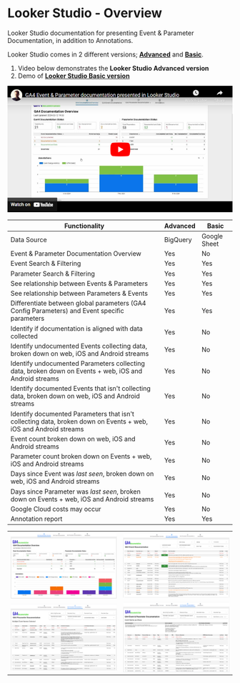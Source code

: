 # Looker Studio - Overview
Looker Studio documentation for presenting Event & Parameter Documentation, in addition to Annotations.

Looker Studio comes in 2 different versions; [**Advanced**](Advanced) and [**Basic**](Basic).
1. Video below demonstrates the **Looker Studio Advanced version**
2. Demo of [**Looker Studio Basic version**](https://lookerstudio.google.com/reporting/d6e751a9-c6f1-4244-8ae2-26af7225c5a4)

[![GA4 Event & Parameter Documentation - Looker Studio - Advanced](images/ga4-event-parameter-documentation-thumbnail-youtube.png)](https://youtu.be/1j8h_VNe0Hk)


| Functionality  | Advanced | Basic |
| ------------- | ------------- | ------------- |
| Data Source | BigQuery | Google Sheet |
| Event & Parameter Documentation Overview | Yes | No |
| Event Search & Filtering | Yes | Yes |
| Parameter Search & Filtering | Yes | Yes |
| See relationship between Events & Parameters | Yes | Yes |
| See relationship between Parameters & Events | Yes | Yes |
| Differentiate between global parameters (GA4 Config Parameters) and Event specific parameters | Yes | Yes |
| Identify if documentation is aligned with data collected | Yes | No |
| Identify undocumented Events collecting data, broken down on web, iOS and Android streams | Yes | No |
| Identify undocumented Parameters collecting data, broken down on Events + web, iOS and Android streams | Yes | No |
| Identify documented Events that isn't collecting data, broken down on web, iOS and Android streams | Yes | No |
| Identify documented Parameters that isn't collecting data, broken down on Events + web, iOS and Android streams | Yes | No |
| Event count broken down on web, iOS and Android streams | Yes | No |
| Parameter count broken down on Events + web, iOS and Android streams | Yes | No |
| Days since Event was _last seen_, broken down on web, iOS and Android streams | Yes | No |
| Days since Parameter was _last seen_, broken down on Events + web, iOS and Android streams | Yes | No |
| Google Cloud costs may occur | Yes | No |
| Annotation report | Yes | Yes |

<table>
  <tr>
    <td> <img src="https://github.com/Knowit-Experience-MarTech/ga4-documentation-administration-solution/blob/main/Looker-Studio/images/ga4-documentation-overview_ls.png" alt="GA4 Documentation Overview"  ></td>
    <td> <img src="https://github.com/Knowit-Experience-MarTech/ga4-documentation-administration-solution/blob/main/Looker-Studio/images/ga4-event-documentation_ls.png" alt="GA4 Event Documentation" ></td>
   </tr> 
    <tr>
    <td> <img src="https://github.com/Knowit-Experience-MarTech/ga4-documentation-administration-solution/blob/main/Looker-Studio/images/ga4-parameter-documentation_ls.png" alt="GA4 Parameter Documentation"  ></td>
    <td> <img src="https://github.com/Knowit-Experience-MarTech/ga4-documentation-administration-solution/blob/main/Looker-Studio/images/ga4-event-parameter-documentation_ls.png" alt="GA4 Event & Parameter Documentation" ></td>
   </tr> 
</table>
